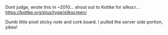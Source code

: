 Dont judge, wrote this in ~2010... shout out to Kottke for silkscr... https://kottke.org/plus/type/silkscreen/

Dumb little pixel sticky note and cork board. I pulled the server side portion, yikes!